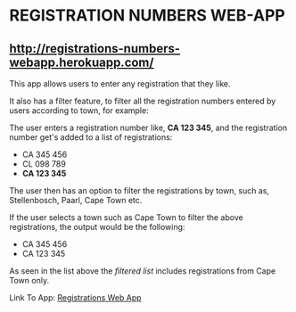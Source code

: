 <h1>REGISTRATION NUMBERS WEB-APP</h1>

http://registrations-numbers-webapp.herokuapp.com/
------------------------------------------

This app allows users to enter any registration that they like. 

It also has a filter feature, to filter all the registration numbers entered by users according to town, for example:

The user enters a registration number like, <b>CA 123 345</b>, and the registration number get's added to a list of registrations:

<ul>
	<li>CA 345 456</li>
	<li>CL 098 789</li>
	<li><b>CA 123 345</b></li>
</ul>

The user then has an option to filter the registrations by town, such as, Stellenbosch, Paarl, Cape Town etc.

If the user selects a town such as Cape Town to filter the above registrations, the output would be the following:

<ul>
	<li>CA 345 456</li>
	<li>CA 123 345</li>
</ul>

As seen in the list above the <em>filtered list</em> includes registrations from Cape Town only.

Link To App: <a href="http://registrations-numbers-webapp.herokuapp.com/">Registrations Web App</a>

